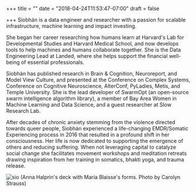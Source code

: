 +++
title = ""
date = "2018-04-24T11:53:47-07:00"
draft = false

+++
Siobhán is a data engineer and researcher with a passion for 
scalable infrastructure, machine learning and impact investing.

She began her career researching how humans learn at Harvard's Lab for
Developmental Studies and Harvard Medical School, and now develops tools
to help machines and humans collaborate together. She is the Data Engineering Lead 
at Landed, where she helps support the financial well-being of essential professionals.

Siobhán has published research in Brain & Cognition, Neuroreport, and
Model View Culture, and presented at the Conference on Complex Systems,
Conference on Cognitive Neuroscience, AlterConf, PyLadies, Metis, and
Temple University. She is the lead developer of SwarmOpt (an open-source swarm 
intelligence algorithm library), a member of Bay Area Women in Machine Learning
and Data Science, and a guest researcher at Slow Research Lab.

After decades of chronic anxiety stemming from the violence directed towards queer people, 
Siobhán experienced a life-changing EMDR/Somatic Experiencing process in 2016 that 
resulted in a profound shift in her consciousness. Her life is now dedicated to 
supporting the emergence of others and reducing suffering. When not leveraging capital 
to catalyze social change she facilitates movement workshops and 
meditation retreats drawing inspiration from her training in somatics, bhakti yoga, 
and trauma release.

![sio](skc_blaisse.jpg)
(Anna Halprin's deck with Maria Blaisse's forms. Photo by Carolyn Strauss)
